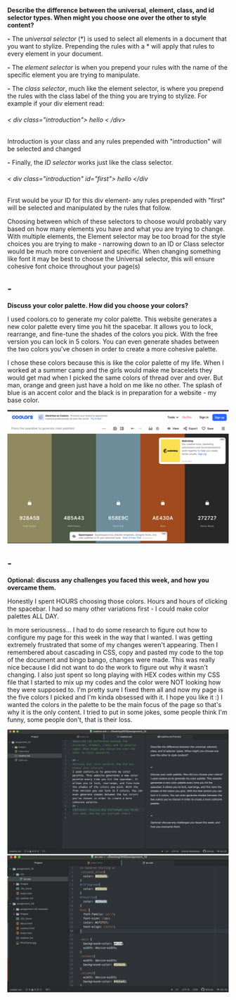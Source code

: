 **Describe the difference between the universal, element, class, and id selector types. When might you choose one over the other to style content?**

**-**
The *universal selector* (*) is used to select all elements in a document that you want to stylize. Prepending the rules with a * will apply that rules to every element in your document.

**-**
The *element selector* is when you prepend your rules with the name of the specific element you are trying to manipulate.

**-**
The *class selector*, much like the element selector, is where you prepend the rules with the class label of the thing you are trying to stylize. For example if your div element read:
###### < div class="introduction">  hello < /div>

  Introduction is your class and any rules prepended with "introduction" will be selected and changed

  **-**
 Finally, the *ID selector* works just like the class selector.
###### < div class="introduction" id="first">  hello </div

  First would be your ID for this div element- any rules prepended with "first" will be selected and manipulated by the rules that follow.

Choosing between which of these selectors to choose would probably vary based on how many elements you have and what you are trying to change. With multiple elements, the Element selector may be too broad for the style choices you are trying to make - narrowing down to an ID or Class selector would be much more convenient and specific. When changing something like font it may be best to choose the Universal selector, this will ensure cohesive font choice throughout your page(s)
## -
**Discuss your color palette. How did you choose your colors?**

I used coolors.co to generate my color palette. This website generates a new color palette every time you hit the spacebar. It allows you to lock, rearrange, and fine-tune the shades of the colors you pick. With the free version you can lock in 5 colors. You can even generate shades between the two colors you've chosen in order to create a more cohesive palette.

I chose these colors because this is like the color palette of my life. When I worked at a summer camp and the girls would make me bracelets they would get mad when I picked the same colors of thread over and over. But man, orange and green just have a hold on me like no other. The splash of blue is an accent color and the black is in preparation for a website - my base color.

![screenshot](./images/coolorspalette.png)
## -
**Optional: discuss any challenges you faced this week, and how you overcame them.**

Honestly I spent HOURS choosing those colors. Hours and hours of clicking the spacebar. I had so many other variations first - I could make color palettes ALL DAY.

In more seriousness... I had to do some research to figure out how to configure my page for this week in the way that I wanted. I was getting extremely frustrated that some of my changes weren't appearing. Then I remembered about cascading in CSS, copy and pasted my code to the top of the document and bingo bango, changes were made. This was really nice because I did not want to do the work to figure out why it wasn't changing. I also just spent so long playing with HEX codes within my CSS file that I started to mix up my codes and the color were NOT looking how they were supposed to. I'm pretty sure I fixed them all and now my page is the five colors I picked and I'm kinda obsessed with it. I hope you like it :) I wanted the colors in the palette to be the main focus of the page so that's why it is the only content. I tried to put in some jokes, some people think I'm funny, some people don't, that is their loss.

![screenshot](./images/assignment_10_screenshot.png)
![screenshot](./images/assignment_10_screenshot2.png)
